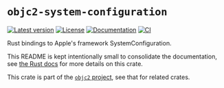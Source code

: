 # `objc2-system-configuration`

[![Latest version](https://badgen.net/crates/v/objc2-system-configuration)](https://crates.io/crates/objc2-system-configuration)
[![License](https://badgen.net/badge/license/MIT/blue)](../LICENSE.txt)
[![Documentation](https://docs.rs/objc2-system-configuration/badge.svg)](https://docs.rs/objc2-system-configuration/)
[![CI](https://github.com/madsmtm/objc2/actions/workflows/ci.yml/badge.svg)](https://github.com/madsmtm/objc2/actions/workflows/ci.yml)

Rust bindings to Apple's framework SystemConfiguration.

This README is kept intentionally small to consolidate the documentation, see
[the Rust docs](https://docs.rs/objc2-system-configuration/) for more details on this crate.

This crate is part of the [`objc2` project](https://github.com/madsmtm/objc2),
see that for related crates.

